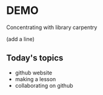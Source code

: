 # DEMO
Concentrating with library carpentry

(add a line)

## Today's topics

- github website
- making a lesson
- collaborating on github

